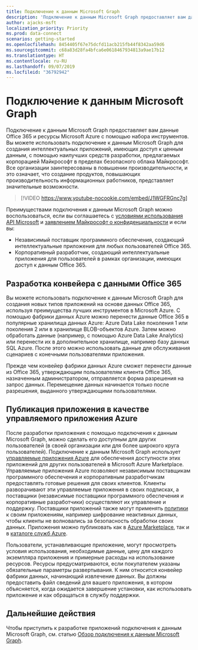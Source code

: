 ```yaml
---
title: Подключение к данным Microsoft Graph
description: 'Подключение к данным Microsoft Graph предоставляет вам данные Office 365 и ресурсы Microsoft Azure через основной конвейер данных. Вы можете использовать подключение к данным Microsoft Graph для создания интеллектуальных приложений, имеющих доступ к ценным данным, с помощью наилучших средств разработки, предлагаемых корпорацией Майкрософт в пределах безопасного облака Майкрософт. Все организации заинтересованы в повышении производительности, и это означает, что создание продуктов, повышающих производительность информационных работников, представляет значительные возможности. '
author: ajacks-msft
localization_priority: Priority
ms.prod: data-connect
scenarios: getting-started
ms.openlocfilehash: 8454405f67e75dcfd11acb215fb44f8342aa59d6
ms.sourcegitcommit: c68a83d28fa4bfca6e0618467934813a9ae17b12
ms.translationtype: HT
ms.contentlocale: ru-RU
ms.lasthandoff: 09/07/2019
ms.locfileid: "36792942"
---
```

# <a name="microsoft-graph-data-connect"></a>Подключение к данным Microsoft Graph

Подключение к данным Microsoft Graph предоставляет вам данные Office 365 и ресурсы Microsoft Azure с помощью набора инструментов. Вы можете использовать подключение к данным Microsoft Graph для создания интеллектуальных приложений, имеющих доступ к ценным данным, с помощью наилучших средств разработки, предлагаемых корпорацией Майкрософт в пределах безопасного облака Майкрософт. Все организации заинтересованы в повышении производительности, и это означает, что создание продуктов, повышающих производительность информационных работников, представляет значительные возможности.

> [!VIDEO https://www.youtube-nocookie.com/embed/J1WGFRGnc7g]

Преимуществами подключения к данным Microsoft Graph можно воспользоваться, если вы соглашаетесь с [условиями использования API Microsoft](/legal/microsoft-apis/terms-of-use?context=/graph/context) и [заявлением Майкрософт о конфиденциальности](https://go.microsoft.com/fwlink/p/?LinkId=123161) и если вы:

- Независимый поставщик программного обеспечения, создающий интеллектуальные приложения для любых пользователей Office 365.
- Корпоративный разработчик, создающий интеллектуальные приложения для пользователей в рамках организации, имеющих доступ к данным Office 365.

## <a name="develop-a-pipeline-with-office-365-data"></a>Разработка конвейера с данными Office 365
Вы можете использовать подключение к данным Microsoft Graph для создания новых типов приложений на основе данных Office 365, используя преимущества лучших инструментов в Microsoft Azure. С помощью фабрики данных Azure можно перенести данные Office 365 в популярные хранилища данных Azure: Azure Data Lake поколения 1 или поколения 2 или в хранилище BLOB-объектов Azure. Затем можно обработать данные (например, с помощью Azure Data Lake Analytics) или перенести их в дополнительное хранилище, например базу данных SQL Azure. После этого можно использовать данные для обслуживания сценариев с конечными пользователями приложения.

Прежде чем конвейер фабрики данных Azure сможет перенести данные из Office 365, утверждающим пользователям клиента Office 365, назначенным администратором, отправляется форма разрешения на запрос данных. Перемещение данных начинается только после разрешения, выданного утверждающими пользователями.

## <a name="publish-your-app-as-an-azure-managed-application"></a>Публикация приложения в качестве управляемого приложения Azure
После разработки приложения с помощью подключения к данным Microsoft Graph, можно сделать его доступным для других пользователей (в своей организации или для более широкого круга пользователей). Подключение к данным Microsoft Graph использует [управляемые приложения Azure](https://docs.microsoft.com/ru-RU/azure/managed-applications/overview) для обеспечения доступности этих приложений для других пользователей в Microsoft Azure Marketplace. Управляемые приложения Azure позволяют независимым поставщикам программного обеспечения и корпоративным разработчикам предоставлять готовые решения для своих клиентов. Клиенты разворачивают эти управляемые приложения в своих подписках, а поставщики (независимые поставщики программного обеспечения и корпоративные разработчики) осуществляют их управление и поддержку. Поставщики приложений также могут применять [политики](https://docs.microsoft.com/ru-RU/azure/managed-applications/overview#azure-policy) к своим приложениям, например шифрование неактивных данных, чтобы клиенты не волновались за безопасность обработки своих данных. Приложения можно публиковать как в [Azure Marketplace](https://docs.microsoft.com/ru-RU/azure/managed-applications/publish-marketplace-app), так и в [каталоге служб Azure](https://docs.microsoft.com/ru-RU/azure/managed-applications/publish-service-catalog-app).

Пользователи, устанавливающие приложение, могут просмотреть условия использования, необходимые данные, цену для каждого экземпляра приложения и примерные расходы на использование ресурсов. Ресурсы предусматриваются, если покупателем указаны обязательные параметры развертывания. К ним относится конвейер фабрики данных, начинающий извлечение данных. Вы должны предоставить файл сведений для вашего приложения, в котором объясняется, когда ожидается завершение установки, как использовать приложение и как обращаться в службу поддержки.

## <a name="next-steps"></a>Дальнейшие действия
Чтобы приступить к разработке приложений подключения к данным Microsoft Graph, см. статью [Обзор подключения к данным Microsoft Graph](data-connect-concept-overview.md).
